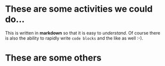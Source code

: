 # These are some activities we could do...

This is written in **markdown** so that it is easy to *understand*. Of 
course there is also the ability to rapidly write `code blocks` and the 
like as well :-).

# These are some others